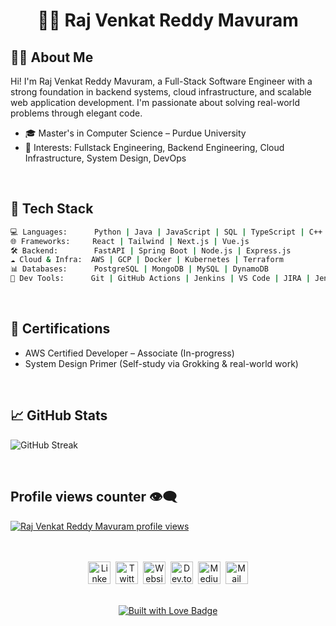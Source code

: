 <h1 align="center">🧙‍♂️ Raj Venkat Reddy Mavuram</h1>

## 👨‍💻 About Me

Hi! I'm Raj Venkat Reddy Mavuram, a Full-Stack Software Engineer with a strong foundation in backend systems, cloud infrastructure, and scalable web application development. I'm passionate about solving real-world problems through elegant code. 

- 🎓 Master's in Computer Science – Purdue University
- 🧠 Interests: Fullstack Engineering, Backend Engineering, Cloud Infrastructure, System Design, DevOps
<br />

## 🧰 Tech Stack

```bash
💻 Languages:      Python | Java | JavaScript | SQL | TypeScript | C++
🌐 Frameworks:     React | Tailwind | Next.js | Vue.js
🛠️ Backend:        FastAPI | Spring Boot | Node.js | Express.js
☁️ Cloud & Infra:  AWS | GCP | Docker | Kubernetes | Terraform
📊 Databases:      PostgreSQL | MongoDB | MySQL | DynamoDB
🔧 Dev Tools:      Git | GitHub Actions | Jenkins | VS Code | JIRA | Jenkins
```
<br />

## 🏅 Certifications

- AWS Certified Developer – Associate (In-progress)
- System Design Primer (Self-study via Grokking & real-world work)
<br />

## 📈 GitHub Stats

<p> 
<!--   <img src="https://github-readme-stats.vercel.app/api?username=RajVenkat20&show_icons=true&theme=radical" alt="Raj's GitHub Stats" /> 
  <br />  -->
  <img src="https://github-readme-streak-stats.herokuapp.com/?user=RajVenkat20&theme=radical" alt="GitHub Streak" />
<!--   <br />  -->
<!--   <img src="https://github-readme-stats.vercel.app/api/top-langs/?username=anuraghazra&layout=donut-vertical" alt="Top Languages"> -->
</p>
<br />

## Profile views counter 👁️‍🗨️

<div>
  <a href="https://u8views.com/github/RajVenkat20">
    <img src="https://u8views.com/api/v1/github/profiles/51791867/views/day-week-month-total-count.svg" alt="Raj Venkat Reddy Mavuram profile views">
  </a>
  <br/>
  <br/>
</div>
<br />

<p align="center">
  <a id="LinkedIn" href="https://www.linkedin.com/in/raj-venkat-reddy-mavuram/?utm_source=github"  ><img width="36px" src="https://cdn.thekrishna.in/img/icon/gh-profile/linkedin.svg" alt="LinkedIn" /></a>&nbsp;
  <a id="Twitter"  href="https://x.com/mrajvenkatreddy?utm_source=github"   ><img width="36px" src="https://cdn.thekrishna.in/img/icon/gh-profile/twitter.svg"  alt="Twitter"  /></a>&nbsp;
  <a id="Website"  href="https://mrajvenkatreddy.dev/?utm_source=github"       ><img width="36px" src="https://cdn.thekrishna.in/img/icon/gh-profile/web.svg"      alt="Website"  /></a>&nbsp;
  <a id="Dev.to"   href="https://dev.to/rmavuram?utm_source=github"     ><img width="36px" src="https://cdn.thekrishna.in/img/icon/gh-profile/dev.svg"      alt="Dev.to"   /></a>&nbsp;
  <a id="Medium"   href="https://medium.com/@mrajvenkatreddy?utm_source=github"    ><img width="36px" src="https://cdn.thekrishna.in/img/icon/gh-profile/medium.svg"   alt="Medium"   /></a>&nbsp;
  <a id="Mail"     href="mailto:mrajvenkatreddy@gmail.com"                         ><img width="36px" src="https://cdn.thekrishna.in/img/icon/gh-profile/mail.svg"     alt="Mail"     /></a>
</p>
<br />

<div align="center">
  <a href="#">
    <img src="https://forthebadge.com/images/featured/featured-built-with-love.svg" alt="Built with Love Badge">
  </a>
</div>
